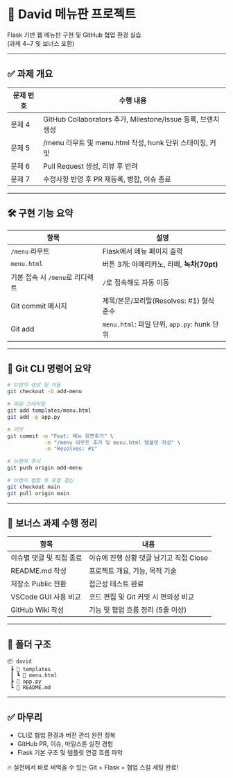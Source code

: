 # 📘 David 메뉴판 프로젝트

Flask 기반 웹 메뉴판 구현 및 GitHub 협업 환경 실습  
(과제 4~7 및 보너스 포함)

---

## ✅ 과제 개요

| 문제 번호 | 수행 내용 |
|-----------|-----------|
| 문제 4 | GitHub Collaborators 추가, Milestone/Issue 등록, 브랜치 생성 |
| 문제 5 | /menu 라우트 및 menu.html 작성, hunk 단위 스테이징, 커밋 |
| 문제 6 | Pull Request 생성, 리뷰 후 반려 |
| 문제 7 | 수정사항 반영 후 PR 재등록, 병합, 이슈 종료 |

---

## 🛠️ 구현 기능 요약

| 항목 | 설명 |
|------|------|
| `/menu` 라우트 | Flask에서 메뉴 페이지 출력 |
| `menu.html` | 버튼 3개: 아메리카노, 라떼, **녹차(70pt)** |
| 기본 접속 시 `/menu`로 리디렉트 | `/`로 접속해도 자동 이동 |
| Git commit 메시지 | 제목/본문/꼬리말(Resolves: #1) 형식 준수 |
| Git add | `menu.html`: 파일 단위, `app.py`: hunk 단위 |

---

## 🧩 Git CLI 명령어 요약

```bash
# 브랜치 생성 및 이동
git checkout -b add-menu

# 파일 스테이징
git add templates/menu.html
git add -p app.py

# 커밋
git commit -m "Feat: 메뉴 화면추가" \
            -m "/menu 라우트 추가 및 menu.html 템플릿 작성" \
            -m "Resolves: #1"

# 브랜치 푸시
git push origin add-menu

# 브랜치 병합 후 로컬 갱신
git checkout main
git pull origin main
```

---

## 📝 보너스 과제 수행 정리

| 항목 | 내용 |
|------|------|
| 이슈별 댓글 및 직접 종료 | 이슈에 진행 상황 댓글 남기고 직접 Close |
| README.md 작성 | 프로젝트 개요, 기능, 목적 기술 |
| 저장소 Public 전환 | 접근성 테스트 완료 |
| VSCode GUI 사용 비교 | 코드 편집 및 Git 커밋 시 편의성 비교 |
| GitHub Wiki 작성 | 기능 및 협업 흐름 정리 (5줄 이상) |

---

## 📂 폴더 구조

```
📦 david
 ┣ 📂 templates
 ┃ ┗ 📄 menu.html
 ┣ 📄 app.py
 ┗ 📄 README.md
```

---

## ✅ 마무리

- CLI로 협업 환경과 버전 관리 완전 정복  
- GitHub PR, 이슈, 마일스톤 실전 경험  
- Flask 기본 구조 및 템플릿 연결 흐름 파악

🔥 실전에서 바로 써먹을 수 있는 Git + Flask + 협업 스킬 세팅 완료!
